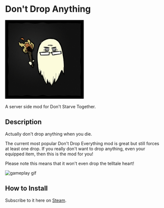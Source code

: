 # Don't Drop Anything

![modicon](images/modicon.png)

A server side mod for Don't Starve Together.

## Description

Actually don't drop anything when you die.

The current most popular Don't Drop Everything mod is great but still forces at least one drop. If you really don't want to drop anything, even your equipped item, then this is the mod for you!

Please note this means that it won't even drop the telltale heart!

![gameplay gif](https://thumbs.gfycat.com/UnacceptableMadHalicore-size_restricted.gif)

## How to Install
Subscribe to it here on [Steam](https://steamcommunity.com/sharedfiles/filedetails/?id=2110246021).